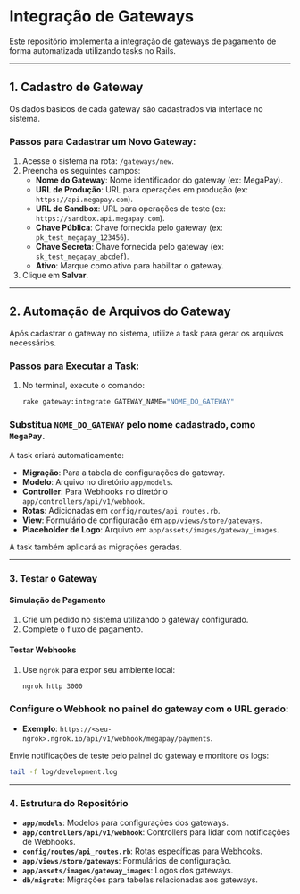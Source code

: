 # Integração de Gateways

Este repositório implementa a integração de gateways de pagamento de forma automatizada utilizando tasks no Rails.

---

## 1. Cadastro de Gateway

Os dados básicos de cada gateway são cadastrados via interface no sistema.

### Passos para Cadastrar um Novo Gateway:
1. Acesse o sistema na rota: `/gateways/new`.
2. Preencha os seguintes campos:
   - **Nome do Gateway**: Nome identificador do gateway (ex: MegaPay).
   - **URL de Produção**: URL para operações em produção (ex: `https://api.megapay.com`).
   - **URL de Sandbox**: URL para operações de teste (ex: `https://sandbox.api.megapay.com`).
   - **Chave Pública**: Chave fornecida pelo gateway (ex: `pk_test_megapay_123456`).
   - **Chave Secreta**: Chave fornecida pelo gateway (ex: `sk_test_megapay_abcdef`).
   - **Ativo**: Marque como ativo para habilitar o gateway.
3. Clique em **Salvar**.

---

## 2. Automação de Arquivos do Gateway

Após cadastrar o gateway no sistema, utilize a task para gerar os arquivos necessários.

### Passos para Executar a Task:
1. No terminal, execute o comando:
   ```bash
   rake gateway:integrate GATEWAY_NAME="NOME_DO_GATEWAY"

### Substitua `NOME_DO_GATEWAY` pelo nome cadastrado, como `MegaPay`.

A task criará automaticamente:
- **Migração**: Para a tabela de configurações do gateway.
- **Modelo**: Arquivo no diretório `app/models`.
- **Controller**: Para Webhooks no diretório `app/controllers/api/v1/webhook`.
- **Rotas**: Adicionadas em `config/routes/api_routes.rb`.
- **View**: Formulário de configuração em `app/views/store/gateways`.
- **Placeholder de Logo**: Arquivo em `app/assets/images/gateway_images`.

A task também aplicará as migrações geradas.

---

### 3. Testar o Gateway

#### Simulação de Pagamento
1. Crie um pedido no sistema utilizando o gateway configurado.
2. Complete o fluxo de pagamento.

#### Testar Webhooks
1. Use `ngrok` para expor seu ambiente local:
   ```bash
   ngrok http 3000
### Configure o Webhook no painel do gateway com o URL gerado:

- **Exemplo**: `https://<seu-ngrok>.ngrok.io/api/v1/webhook/megapay/payments`.

Envie notificações de teste pelo painel do gateway e monitore os logs:

```bash
tail -f log/development.log
```
---

### 4. Estrutura do Repositório

- **`app/models`**: Modelos para configurações dos gateways.
- **`app/controllers/api/v1/webhook`**: Controllers para lidar com notificações de Webhooks.
- **`config/routes/api_routes.rb`**: Rotas específicas para Webhooks.
- **`app/views/store/gateways`**: Formulários de configuração.
- **`app/assets/images/gateway_images`**: Logos dos gateways.
- **`db/migrate`**: Migrações para tabelas relacionadas aos gateways.
